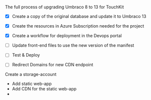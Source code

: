
The full process of upgrading Umbraco 8 to 13 for TouchKit

- [x] Create a copy of the original database and update it to Umbraco 13
- [x] Create the resources in Azure Subscription needed for the project
- [x] Create a workflow for deployment in the Devops portal
- [ ] Update front-end files to use the new version of the manifest
- [ ] Test & Deploy
- [ ] Redirect Domains for new CDN endpoint


Create a storage-account
- Add static web-app
- Add CDN for the static web-app
- 